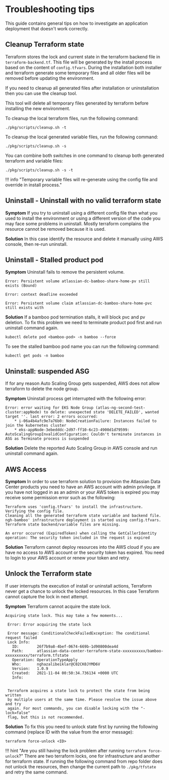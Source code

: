 # Troubleshooting tips

This guide contains general tips on how to investigate an application deployment that doesn't work correctly.

## Cleanup Terraform state
Terraform stores the lock and current state in the terraform backend file in `terraform-backend.tf`. 
This file will be generated by the install process based on the content of `config.tfvars`.
During the installation both installer and terraform generate some temporary files and all older files will be removed before updating the environment.

If you need to cleanup all generated files after installation or uninstallation then you can use the cleanup tool.
 
This tool will delete all temporary files generated by terraform before installing the new environment. 

To cleanup the local terraform files, run the following command:
```
./pkg/scripts/cleanup.sh -t
```

To cleanup the local generated variable files, run the following command:
```
./pkg/scripts/cleanup.sh -s
```

You can combine both switches in one command to cleanup both generated terraform and variable files:
```
./pkg/scripts/cleanup.sh -s -t
```
!!! info "Temporary variable files will re-generate using the config file and override in install process."

## Uninstall - Uninstall with no valid terraform state
      
**Symptom**
If you try to uninstall using a different config file than what you used to install the environment or using a different version of the code you may face some problems in uninstall.
Mostly terraform complains the resource cannot be removed because it is used. 

**Solution**
In this case identify the resource and delete it manually using AWS console, then re-run uninstall. 

## Uninstall - Stalled product pod
**Symptom**
Uninstall fails to remove the persistent volume.
```
Error: Persistent volume atlassian-dc-bamboo-share-home-pv still exists (Bound)

Error: context deadline exceeded

Error: Persistent volume claim atlassian-dc-bamboo-share-home-pvc still exists with 
```
**Solution**
If a bamboo pod termination stalls, it will block pvc and pv deletion. 
To fix this problem we need to terminate product pod first and run uninstall command again.
```
kubectl delete pod <bamboo-pod> -n bamboo --force
```
To see the stalled bamboo pod name you can run the following command:
```
kubectl get pods -n bamboo 
```

## Uninstall: suspended ASG
If for any reason Auto Scaling Group gets suspended, AWS does not allow terraform to delete the node group. 

**Symptom**
Uninstall process get interrupted with the following error:
```
Error: error waiting for EKS Node Group (atlas-ng-second-test-cluster:appNode) to delete: unexpected state 'DELETE_FAILED', wanted target ''. last error: 2 errors occurred:
	* i-06a4b4afc9e7a76b0: NodeCreationFailure: Instances failed to join the kubernetes cluster
	* eks-appNode-3ebedddc-2d97-ff10-6c23-4900d1d79599: AutoScalingGroupInvalidConfiguration: Couldn't terminate instances in ASG as Terminate process is suspended
```

**Solution**
Delete the reported Auto Scaling Group in AWS console and run uninstall command again. 

## AWS Access
**Symptom**
In order to use terraform solution to provision the Atlassian Data Center products you need to have an AWS account with admin privilege. 
If you have not logged in as an admin or your AWS token is expired you may receive some permission error such as the following: 
```
Terraform uses 'config.tfvars' to install the infrastructure.
Verifying the config file.
Cleaning all the generated terraform state variable and backend file.
ngh-bamboo' infrastructure deployment is started using config.tfvars.
Terraform state backend/variable files are missing.

An error occurred (ExpiredToken) when calling the GetCallerIdentity operation: The security token included in the request is expired
```

**Solution**
Terraform cannot deploy resources into the AWS cloud if you are have no access to AWS account or the security token has expired. You need to login to your AWS account or renew your token and retry.

## Unlock the Terraform state
If user interrupts the execution of install or uninstall actions, Terraform never get a chance to unlock the locked resources. 
In this case Terraform cannot capture the lock in next attempt.
   
**Symptom**
Terraform cannot acquire the state lock. 

```
Acquiring state lock. This may take a few moments...

 Error: Error acquiring the state lock

 Error message: ConditionalCheckFailedException: The conditional request failed
 Lock Info:
   ID:        26f7b9a8-4bef-0674-669b-1d90800dea4d
   Path:      atlassian-data-center-terraform-state-xxxxxxxxxx/bamboo-xxxxxxxxxx/terraform.tfstate
   Operation: OperationTypeApply
   Who:       nghazalibeiklar@C02CK0JYMD6V
   Version:   1.0.9
   Created:   2021-11-04 00:50:34.736134 +0000 UTC
   Info:


 Terraform acquires a state lock to protect the state from being written
 by multiple users at the same time. Please resolve the issue above and try
 again. For most commands, you can disable locking with the "-lock=false"
 flag, but this is not recommended.

```
**Solution**
To fix this you need to unlock state first by running the following command 
(replace ID with the value from the error message):

```shell 
terraform force-unlock <ID>
```

!!! hint "Are you still having the lock problem after running `terraform force-unlock`?"
    There are two terraform locks, one for infrastructure and another for terraform state. If running the following 
    command from repo folder does not unlock the resources, then change the current path to `./pkg/tfstate` and retry
     the same command.  


